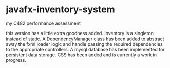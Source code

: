 # javafx-inventory-system
my C482 performance assessment

this version has a little extra goodness added.
Inventory is a singleton instead of static.
A DependencyManager class has been added to abstract 
away the fxml loader logic and handle passing the required 
dependencies to the appropriate controllers.
A mysql database has been implemented for persistent data 
storage. CSS has been added and is currently a work in 
progress.
